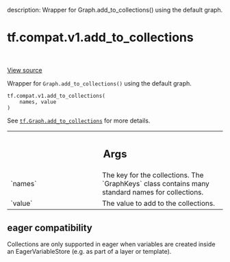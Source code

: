 description: Wrapper for Graph.add_to_collections() using the default graph.

<div itemscope itemtype="http://developers.google.com/ReferenceObject">
<meta itemprop="name" content="tf.compat.v1.add_to_collections" />
<meta itemprop="path" content="Stable" />
</div>

# tf.compat.v1.add_to_collections

<!-- Insert buttons and diff -->

<table class="tfo-notebook-buttons tfo-api nocontent" align="left">

</table>

<a target="_blank" class="external" href="/code/stable/tensorflow/python/framework/ops.py">View source</a>



Wrapper for `Graph.add_to_collections()` using the default graph.


<pre class="devsite-click-to-copy prettyprint lang-py tfo-signature-link">
<code>tf.compat.v1.add_to_collections(
    names, value
)
</code></pre>



<!-- Placeholder for "Used in" -->

See <a href="../../../tf/Graph.md#add_to_collections"><code>tf.Graph.add_to_collections</code></a>
for more details.

<!-- Tabular view -->
 <table class="responsive fixed orange">
<colgroup><col width="214px"><col></colgroup>
<tr><th colspan="2"><h2 class="add-link">Args</h2></th></tr>

<tr>
<td>
`names`<a id="names"></a>
</td>
<td>
The key for the collections. The `GraphKeys` class contains many
standard names for collections.
</td>
</tr><tr>
<td>
`value`<a id="value"></a>
</td>
<td>
The value to add to the collections.
</td>
</tr>
</table>




 <section><devsite-expandable expanded>
 <h2 class="showalways">eager compatibility</h2>

Collections are only supported in eager when variables are created inside
an EagerVariableStore (e.g. as part of a layer or template).

 </devsite-expandable></section>

